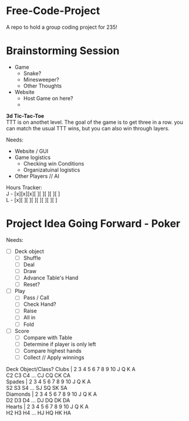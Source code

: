 # Free-Code-Project
A repo to hold a group coding project for 235!

# Brainstorming Session  
- Game
  - Snake?
  - Minesweeper?
  - Other Thoughts
- Website
  - Host Game on here?
  - 

**3d Tic-Tac-Toe**  
TTT is on anothet level. The goal of the game is to get three in a row. you can match the usual TTT wins, but you can also win through layers.  

Needs:  
- Website / GUI
- Game logistics
  - Checking win Conditions
  - Organizatuinal logistics
- Other Players // AI



Hours Tracker:  
J - [x][x][x][ ][ ][ ][ ][ ]  
L - [x][ ][ ][ ][ ][ ][ ][ ]  

# Project Idea Going Forward - Poker    
Needs:   
- [ ] Deck object  
  - [ ] Shuffle  
  - [ ] Deal  
  - [ ] Draw  
  - [ ] Advance Table's Hand  
  - [ ] Reset?  
- [ ] Play  
  - [ ] Pass / Call  
  - [ ] Check Hand?  
  - [ ] Raise
  - [ ] All in
  - [ ] Fold
- [ ] Score
  - [ ] Compare with Table
  - [ ] Determine if player is only left
  - [ ] Compare highest hands
  - [ ] Collect // Apply winnings
     
Deck Object/Class?
Clubs    | 2 3 4 5 6 7 8 9 10 J Q K A  
C2 C3 C4 ... CJ CQ CK CA  
Spades   | 2 3 4 5 6 7 8 9 10 J Q K A  
S2 S3 S4 ... SJ SQ SK SA  
Diamonds | 2 3 4 5 6 7 8 9 10 J Q K A  
D2 D3 D4 ... DJ DQ DK DA  
Hearts   | 2 3 4 5 6 7 8 9 10 J Q K A  
H2 H3 H4 ... HJ HQ HK HA  
